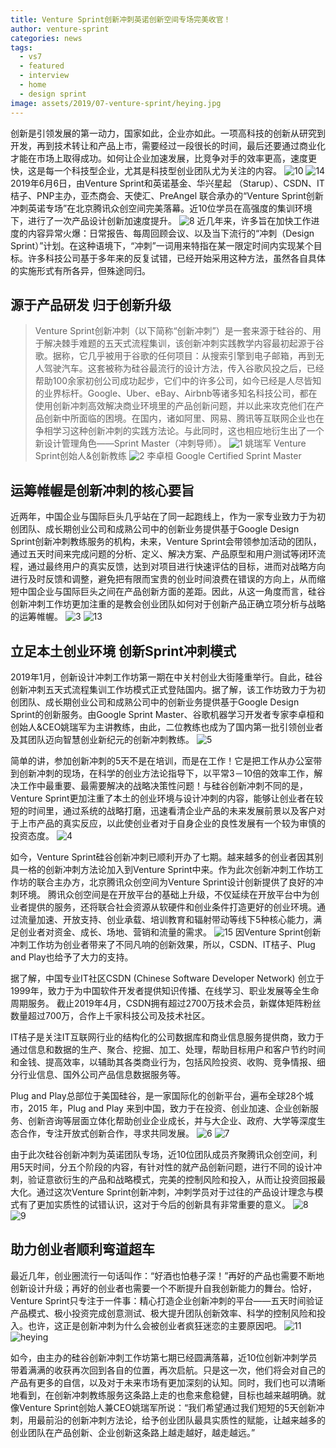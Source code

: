```yaml
---
title: Venture Sprint创新冲刺英诺创新空间专场完美收官！
author: venture-sprint
categories: news
tags:
  - vs7
  - featured
  - interview
  - home
  - design sprint
image: assets/2019/07-venture-sprint/heying.jpg
---
```

创新是引领发展的第一动力，国家如此，企业亦如此。一项高科技的创新从研究到开发，再到技术转让和产品上市，需要经过一段很长的时间，最后还要通过商业化才能在市场上取得成功。如何让企业加速发展，比竞争对手的效率更高，速度更快，这是每一个科技型企业，尤其是科技型创业团队尤为关注的内容。
![10](/assets/2019/07-venture-sprint/10.jpg)
![14](/assets/2019/07-venture-sprint/14.jpg)
2019年6月6日，由Venture Sprint和英诺基金、华兴星起 （Starup）、CSDN、IT桔子、PNP主办，亚杰商会、天使汇、PreAngel 联合承办的“Venture Sprint创新冲刺英诺专场”在北京腾讯众创空间完美落幕。近10位学员在高强度的集训环境下，进行了一次产品设计创新加速度提升。
![8](/assets/2019/07-venture-sprint/8.jpg)
近几年来，许多旨在加快工作进度的内容异常火爆：日常报告、每周回顾会议、以及当下流行的“冲刺（Design Sprint）”计划。在这种语境下，“冲刺”一词用来特指在某一限定时间内实现某个目标。许多科技公司基于多年来的反复试错，已经开始采用这种方法，虽然各自具体的实施形式有所各异，但殊途同归。

## 源于产品研发  归于创新升级

>Venture Sprint创新冲刺（以下简称“创新冲刺”）是一套来源于硅谷的、用于解决棘手难题的五天式流程集训，该创新冲刺实践教学内容最初起源于谷歌。据称，它几乎被用于谷歌的任何项目：从搜索引擎到电子邮箱，再到无人驾驶汽车。这套被称为硅谷最流行的设计方法，传入谷歌风投之后，已经帮助100余家初创公司成功起步，它们中的许多公司，如今已经是人尽皆知的业界标杆。Google、Uber、eBay、Airbnb等诸多知名科技公司，都在使用创新冲刺高效解决商业环境里的产品创新问题，并以此来攻克他们在产品创新中所面临的困境。在国内，诸如阿里、网易、腾讯等互联网企业也在争相学习这种创新冲刺的实践方法论。与此同时，这也相应地衍生出了一个新设计管理角色——Sprint Master（冲刺导师）。
![1](/assets/2019/07-venture-sprint/1.jpg)
姚瑞军 Venture Sprint创始人&创新教练
![2](/assets/2019/07-venture-sprint/2.jpg)
李卓桓 Google Certified Sprint Master

## 运筹帷幄是创新冲刺的核心要旨

近两年，中国企业与国际巨头几乎站在了同一起跑线上，作为一家专业致力于为初创团队、成长期创业公司和成熟公司中的创新业务提供基于Google Design Sprint创新冲刺教练服务的机构，未来，Venture Sprint会带领参加活动的团队，通过五天时间来完成问题的分析、定义、解决方案、产品原型和用户测试等闭环流程，通过最终用户的真实反馈，达到对项目进行快速评估的目标，进而对战略方向进行及时反馈和调整，避免把有限而宝贵的创业时间浪费在错误的方向上，从而缩短中国企业与国际巨头之间在产品创新方面的差距。因此，从这一角度而言，硅谷创新冲刺工作坊更加注重的是教会创业团队如何对于创新产品正确立项分析与战略的运筹帷幄。
![3](/assets/2019/07-venture-sprint/3.jpg)
![13](/assets/2019/07-venture-sprint/13.jpg)

## 立足本土创业环境  创新Sprint冲刺模式

2019年1月，创新设计冲刺工作坊第一期在中关村创业大街隆重举行。自此，硅谷创新冲刺五天式流程集训工作坊模式正式登陆国内。据了解，该工作坊致力于为初创团队、成长期创业公司和成熟公司中的创新业务提供基于Google Design Sprint的创新服务。由Google Sprint Master、谷歌机器学习开发者专家李卓桓和创始人&CEO姚瑞军为主讲教练，由此，二位教练也成为了国内第一批引领创业者及其团队迈向智慧创业新纪元的创新冲刺教练。
![5](/assets/2019/07-venture-sprint/5.jpg)

简单的讲，参加创新冲刺的5天不是在培训，而是在工作！它是把工作从办公室带到创新冲刺的现场，在科学的创业方法论指导下，以平常3－10倍的效率工作，解决工作中最重要、最需要解决的战略决策性问题！与硅谷创新冲刺不同的是，Venture Sprint更加注重了本土的创业环境与设计冲刺的内容，能够让创业者在较短的时间里，通过系统的战略打磨，迅速看清企业产品的未来发展前景以及客户对于上市产品的真实反应，以此使创业者对于自身企业的良性发展有一个较为审慎的投资态度。
![4](/assets/2019/07-venture-sprint/4.jpg)

如今，Venture Sprint硅谷创新冲刺已顺利开办了七期。越来越多的创业者因其别具一格的创新冲刺方法论加入到Venture Sprint中来。作为此次创新冲刺工作坊工作坊的联合主办方，北京腾讯众创空间为Venture Sprint设计创新提供了良好的冲刺环境。
腾讯众创空间是在开放平台的基础上升级，不仅延续在开放平台中为创业者提供的服务，还将联合社会资源从软硬件和创业条件打造更好的创业环境。通过流量加速、开放支持、创业承载、培训教育和辐射带动等线下5种核心能力，满足创业者对资金、成长、场地、营销和流量的需求。
![15](/assets/2019/07-venture-sprint/15.jpg)
因Venture Sprint创新冲刺工作坊为创业者带来了不同凡响的创新效果，所以，CSDN、IT桔子、Plug and Play也给予了大力的支持。

据了解，中国专业IT社区CSDN (Chinese Software Developer Network) 创立于1999年，致力于为中国软件开发者提供知识传播、在线学习、职业发展等全生命周期服务。 截止2019年4月，CSDN拥有超过2700万技术会员，新媒体矩阵粉丝数量超过700万，合作上千家科技公司及技术社区。

IT桔子是关注IT互联网行业的结构化的公司数据库和商业信息服务提供商，致力于通过信息和数据的生产、聚合、挖掘、加工、处理，帮助目标用户和客户节约时间和金钱、提高效率，以辅助其各类商业行为，包括风险投资、收购、竞争情报、细分行业信息、国外公司产品信息数据服务等。

Plug and Play总部位于美国硅谷，是一家国际化的创新平台，遍布全球28个城市，2015 年，Plug and Play 来到中国，致力于在投资、创业加速、企业创新服务、创新咨询等层面立体化帮助创业企业成长，并与大企业、政府、大学等深度生态合作，专注开放式创新合作，寻求共同发展。
![6](/assets/2019/07-venture-sprint/6.jpg)
![7](/assets/2019/07-venture-sprint/7.jpg)

由于此次硅谷创新冲刺为英诺团队专场，近10位团队成员齐聚腾讯众创空间，利用5天时间，分五个阶段的内容，有针对性的就产品创新问题，进行不同的设计冲刺，验证意欲衍生的产品和战略模式，完美的控制风险和投入，从而让投资回报最大化。通过这次Venture Sprint创新冲刺，冲刺学员对于过往的产品设计理念与模式有了更加实质性的试错认识，这对于今后的创新具有非常重要的意义。
![8](/assets/2019/07-venture-sprint/8.jpg)
![9](/assets/2019/07-venture-sprint/9.jpg)

## 助力创业者顺利弯道超车

最近几年，创业圈流行一句话叫作：“好酒也怕巷子深！”再好的产品也需要不断地创新设计升级；再好的创业者也需要一个不断提升自我创新能力的舞台。恰好，Venture Sprint只专注于一件事：精心打造企业创新冲刺的平台——五天时间验证产品模式、极小投资完成创意测试、极大提升团队创新效率、科学的控制风险和投入。也许，这正是创新冲刺为什么会被创业者疯狂迷恋的主要原因吧。
![11](/assets/2019/07-venture-sprint/11.jpg)
![heying](/assets/2019/07-venture-sprint/heying.jpg)

如今，由主办的硅谷创新冲刺工作坊第七期已经圆满落幕，近10位创新冲刺学员带着满满的收获再次回到各自的位置，再次启航。只是这一次，他们将会对自己的产品有更多的自信，以及对于未来市场有更加深刻的认知。同时，我们也可以清晰地看到，在创新冲刺教练服务这条路上走的也愈来愈稳健，目标也越来越明确。就像Venture Sprint创始人兼CEO姚瑞军所说：“我们希望通过我们短短的5天创新冲刺，用最前沿的创新冲刺方法论，给予创业团队最具实质性的赋能，让越来越多的创业团队在产品创新、企业创新这条路上越走越好，越走越远。”
